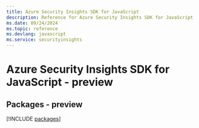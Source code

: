 ```yaml
---
title: Azure Security Insights SDK for JavaScript
description: Reference for Azure Security Insights SDK for JavaScript
ms.date: 09/24/2024
ms.topic: reference
ms.devlang: javascript
ms.service: securityinsights
---
```

# Azure Security Insights SDK for JavaScript - preview
## Packages - preview
[!INCLUDE [packages](security-insights-index.md)]